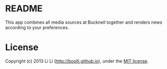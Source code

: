 # README

This app combines all media sources at Bucknell together and renders news according to your preferences.

# License
Copyright (c) 2013 Li Li (http://boolli.github.io), under the
[MIT license](http://www.opensource.org/licenses/mit-license.php).
